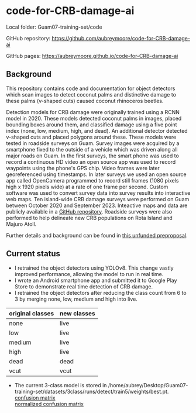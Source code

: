 # code-for-CRB-damage-ai

Local folder: Guam07-training-set/code

GitHub repository: <https://github.com/aubreymoore/code-for-CRB-damage-ai>

GitHub pages: <https://aubreymoore.github.io/code-for-CRB-damage-ai>

## Background

This repository contains code and documentation for object detectors which scan images to detect coconut palms and distinctive damage to these palms (v-shaped cuts) caused coconut rhinoceros beetles. 

Detection models for CRB damage were originally trained using a RCNN model in 2020.
These models detected coconut palms in images, placed bounding boxes around them, and classified damage using a five point index (none, low, medium, high, and dead).
An additional detector detected v-shaped cuts and placed polygons around these.
These models were tested in roadside surveys on Guam. 
Survey images were acquired by a smartphone fixed to the outside of a vehicle which was driven along all major roads on Guam. 
In the first surveys, the smart phone was used to record a continuous HD video an open source app was used to record waypoints using the phone's GPS chip.
Video frames were later georeferenced using timestamps.
In later surveys we used an open source app called OpenCamera programmed to record still frames (1080 pixels high x 1920 pixels wide) at a rate of one frame per second.
Custom software was used to convert survey data into survey results into interactive web maps. 
Ten island-wide CRB damage surveys were performed on Guam between October 2020 and September 2023.
Inteactive maps and data are publicly available in a [GitHub repository](https://aubreymoore.github.io/Guam-CRB-web-maps/).
Roadside surveys were also performed to help delineate new CRB populations on Rota Island and Majuro Atoll.

Further details and background can be found in [this unfunded preproposal](https://aubreymoore.github.io/serdp-crb-damage/preproposal.pdf).

## Current status

* I retrained the object detectors using YOLOv8. 
This change vastly improved performance, allowing the model to run in real time.
* I wrote an Android smartphone app and submitted it to Google Play Store to demonstrate real time 
detection of CRB damage.
* I retrained the object detectors after reducing the class count from 6 to 3 by merging 
none, low, medium and high into live.

original classes | new classes
------ |-----
none   | live
low    | live
medium | live
high   | live
dead   | dead
vcut   | vcut

* The current 3-class model is stored in /home/aubrey/Desktop/Guam07-training-set/datasets/3class/runs/detect/train5/weights/best.pt.<br>[confusion matrix](models/3class/train5/confusion_matrix.png)<br>[normalized confusion matrix](models/3class/train5/confusion_matrix_normalized.png)



 


